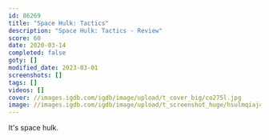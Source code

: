 ```yaml
---
id: 86269
title: "Space Hulk: Tactics"
description: "Space Hulk: Tactics - Review"
score: 60
date: 2020-03-14
completed: false
goty: []
modified_date: 2023-03-01
screenshots: []
tags: []
videos: []
cover: //images.igdb.com/igdb/image/upload/t_cover_big/co275l.jpg
image: //images.igdb.com/igdb/image/upload/t_screenshot_huge/hsulmqiaj4ucog5qkvqx.jpg
---
```

It's space hulk.